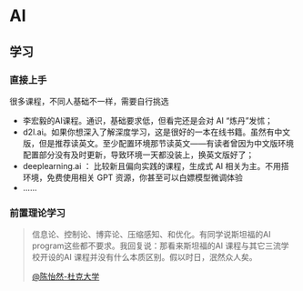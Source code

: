 # AI

## 学习

### 直接上手

很多课程，不同人基础不一样，需要自行挑选

- 李宏毅的AI课程。通识，基础要求低，但看完还是会对 AI “炼丹”发怵；
- d2l.ai。如果你想深入了解深度学习，这是很好的一本在线书籍。虽然有中文版，但是推荐读英文。至少配置环境那节读英文——有读者曾因为中文版环境配置部分没有及时更新，导致环境一天都没装上，换英文版好了；
- deeplearning.ai ： 比较新且偏向实践的课程，生成式 AI 相关为主。不用搭环境，免费使用相关 GPT 资源，你甚至可以白嫖模型微调体验
- ……

### 前置理论学习

> 信息论、控制论、博弈论、压缩感知、和优化。有同学说斯坦福的AI program这些都不要求。我回复说：那看来斯坦福的AI 课程与其它三流学校开设的AI 课程并没有什么本质区别。假以时日，泯然众人矣。
> 
> [@陈怡然-杜克大学](https://weibo.com/u/2199733231)

